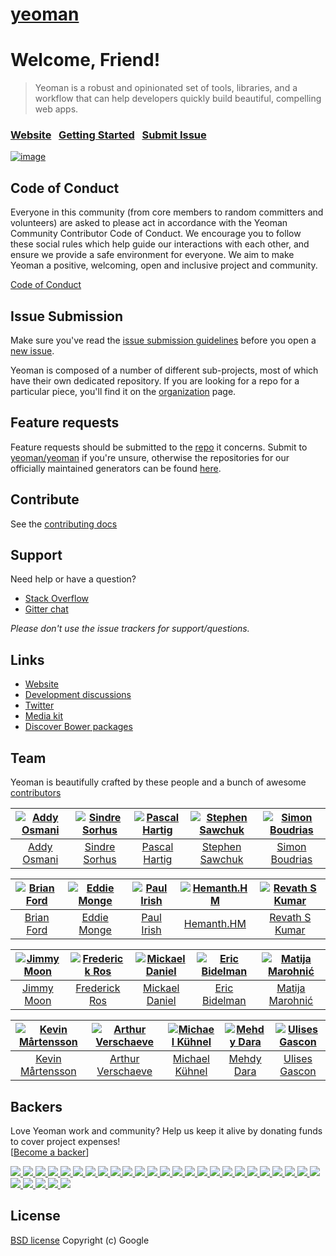 # [yeoman](https://github.com/yeoman/yeoman)

# Welcome, Friend!

> Yeoman is a robust and opinionated set of tools, libraries, and a workflow that can help developers quickly build beautiful, compelling web apps.


### [Website](http://yeoman.io)&nbsp;&nbsp;&nbsp;[Getting Started](http://yeoman.io/learning)&nbsp;&nbsp;&nbsp;[Submit Issue](contributing.md#issue-submission)

[![image](yeoman-illustration.png)](http://yeoman.io)


## Code of Conduct

Everyone in this community (from core members to random committers and volunteers) are asked to please act in accordance with the Yeoman Community Contributor Code of Conduct. We encourage you to follow these social rules which help guide our interactions with each other, and ensure we provide a safe environment for everyone. We aim to make Yeoman a positive, welcoming, open and inclusive project and community.

[Code of Conduct](code-of-conduct.md)


## Issue Submission

Make sure you've read the [issue submission guidelines](https://github.com/yeoman/yeoman/blob/master/contributing.md#issue-submission) before you open a [new issue](https://github.com/yeoman/yeoman/issues/new).

Yeoman is composed of a number of different sub-projects, most of which have their own dedicated repository. If you are looking for a repo for a particular piece, you'll find it on the [organization](https://github.com/yeoman) page.


## Feature requests

Feature requests should be submitted to the [repo](https://github.com/yeoman) it concerns. Submit to [yeoman/yeoman](https://github.com/yeoman/yeoman/issues) if you're unsure, otherwise the repositories for our officially maintained generators can be found [here](https://github.com/yeoman/?query=generator-).


## Contribute

See the [contributing docs](contributing.md)


## Support

Need help or have a question?

- [Stack Overflow](https://stackoverflow.com/questions/tagged/yeoman)
- [Gitter chat](https://gitter.im/yeoman/yeoman)

*Please don't use the issue trackers for support/questions.*


## Links

- [Website](http://yeoman.io)
- [Development discussions](https://github.com/yeoman/yeoman/issues)
- [Twitter](https://twitter.com/yeoman)
- [Media kit](https://github.com/yeoman/media)
- [Discover Bower packages](http://bower.io/search)


## Team

Yeoman is beautifully crafted by these people and a bunch of awesome [contributors](https://github.com/yeoman/yeoman/graphs/contributors)

[![Addy Osmani](https://gravatar.com/avatar/96270e4c3e5e9806cf7245475c00b275?s=117)](http://addyosmani.com) | [![Sindre Sorhus](https://gravatar.com/avatar/d36a92237c75c5337c17b60d90686bf9?s=117)](http://sindresorhus.com) | [![Pascal Hartig](https://gravatar.com/avatar/be451fcdbf0e5ff07f23ed16cb5c90a3?s=117)](https://passy.me) | [![Stephen Sawchuk](https://gravatar.com/avatar/098cfe2d360e77c3229f2cd5298354c4?s=117)](https://github.com/stephenplusplus) | [![Simon Boudrias](https://gravatar.com/avatar/368346708a485060d31f77677a21d2a5?s=117)](https://github.com/SBoudrias)
:---:|:---:|:---:|:---:|:---:
[Addy Osmani](http://addyosmani.com) | [Sindre Sorhus](http://sindresorhus.com) | [Pascal Hartig](https://passy.me) | [Stephen Sawchuk](https://github.com/stephenplusplus) | [Simon Boudrias](https://github.com/SBoudrias)

[![Brian Ford](https://gravatar.com/avatar/721cc7667947af96cc416729fc497107?s=117)](http://briantford.com) | [![Eddie Monge](https://gravatar.com/avatar/08a01ffbfa6e039295208f023dec0dae?s=117)](http://eddiemonge.com) | [![Paul Irish](https://gravatar.com/avatar/ffe68d6f71b225f7661d33f2a8908281?s=117)](http://paulirish.com) | [![Hemanth.HM](https://gravatar.com/avatar/d32a6bf2b43bf62a7212f0c793d76319?s=117)](http://h3manth.com) | [![Revath S Kumar](https://gravatar.com/avatar/fb7edc7cc7a53c903af74d07dcecf9dc?s=117)](http://blog.revathskumar.com)
:---:|:---:|:---:|:---:|:---:
[Brian Ford](http://briantford.com) | [Eddie Monge](http://eddiemonge.com) | [Paul Irish](http://paulirish.com) | [Hemanth.HM](http://h3manth.com) | [Revath S Kumar](http://blog.revathskumar.com)

[![Jimmy Moon](https://gravatar.com/avatar/687ac25540fe35fcb5e828f75c4a6079?s=117)](http://ragingwind.org) | [![Frederick Ros](https://gravatar.com/avatar/4605de69c4c3af3f48b8e829206cd4c2?s=117)](https://github.com/sleeper) | [![Mickael Daniel](https://gravatar.com/avatar/a23615915f0baf096b94cc9df93fc327?s=117)](https://github.com/mklabs) | [![Eric Bidelman](https://gravatar.com/avatar/e7948aac7c52b26470be80311873a398?s=117)](http://ericbidelman.com) | [![Matija Marohnić](https://gravatar.com/avatar/6d95827ad2de5f374947b02983d4c85b?s=117)](https://github.com/silvenon)
:---:|:---:|:---:|:---:|:---:
[Jimmy Moon](http://ragingwind.org) | [Frederick Ros](https://github.com/sleeper) | [Mickael Daniel](https://github.com/mklabs) | [Eric Bidelman](http://ericbidelman.com) | [Matija Marohnić](https://github.com/silvenon)

[![Kevin Mårtensson](https://gravatar.com/avatar/48fa294e3cd41680b80d3ed6345c7b4d?s=117)](https://github.com/kevva) | [![Arthur Verschaeve](https://gravatar.com/avatar/e34daab0d2e344219adb5234198269c5?s=117)](https://github.com/arthurvr) | [![Michael Kühnel](https://gravatar.com/avatar/57e80cd1ada0e75bb04da5bbcd155753?s=117)](https://github.com/mischah) | [![Mehdy Dara](https://gravatar.com/avatar/2ad7eb39d40ec50b8a16f0924a664ad2?s=117)](https://github.com/zckrs) | [![Ulises Gascon](https://s.gravatar.com/avatar/7c94524aed875befcc22e0e823870a62?s=117)](https://github.com/ulisesGascon) 
:---:|:---:|:---:|:---:|:---:
[Kevin Mårtensson](https://github.com/kevva) | [Arthur Verschaeve](https://github.com/arthurvr) | [Michael Kühnel](https://github.com/mischah) | [Mehdy Dara](https://github.com/zckrs)  | [Ulises Gascon](https://github.com/ulisesGascon)


## Backers

Love Yeoman work and community? Help us keep it alive by donating funds to cover project expenses! <br />
[[Become a backer](https://opencollective.com/yeoman#support)]

  <a href="https://opencollective.com/yeoman/backers/0/website" target="_blank">
    <img src="https://opencollective.com/yeoman/backers/0/avatar">
  </a>
  <a href="https://opencollective.com/yeoman/backers/1/website" target="_blank">
    <img src="https://opencollective.com/yeoman/backers/1/avatar">
  </a>
  <a href="https://opencollective.com/yeoman/backers/2/website" target="_blank">
    <img src="https://opencollective.com/yeoman/backers/2/avatar">
  </a>
  <a href="https://opencollective.com/yeoman/backers/3/website" target="_blank">
    <img src="https://opencollective.com/yeoman/backers/3/avatar">
  </a>
  <a href="https://opencollective.com/yeoman/backers/4/website" target="_blank">
    <img src="https://opencollective.com/yeoman/backers/4/avatar">
  </a>
  <a href="https://opencollective.com/yeoman/backers/5/website" target="_blank">
    <img src="https://opencollective.com/yeoman/backers/5/avatar">
  </a>
  <a href="https://opencollective.com/yeoman/backers/6/website" target="_blank">
    <img src="https://opencollective.com/yeoman/backers/6/avatar">
  </a>
  <a href="https://opencollective.com/yeoman/backers/7/website" target="_blank">
    <img src="https://opencollective.com/yeoman/backers/7/avatar">
  </a>
  <a href="https://opencollective.com/yeoman/backers/8/website" target="_blank">
    <img src="https://opencollective.com/yeoman/backers/8/avatar">
  </a>
  <a href="https://opencollective.com/yeoman/backers/9/website" target="_blank">
    <img src="https://opencollective.com/yeoman/backers/9/avatar">
  </a>
  <a href="https://opencollective.com/yeoman/backers/10/website" target="_blank">
    <img src="https://opencollective.com/yeoman/backers/10/avatar">
  </a>
  <a href="https://opencollective.com/yeoman/backers/11/website" target="_blank">
    <img src="https://opencollective.com/yeoman/backers/11/avatar">
  </a>
  <a href="https://opencollective.com/yeoman/backers/12/website" target="_blank">
    <img src="https://opencollective.com/yeoman/backers/12/avatar">
  </a>
  <a href="https://opencollective.com/yeoman/backers/13/website" target="_blank">
    <img src="https://opencollective.com/yeoman/backers/13/avatar">
  </a>
  <a href="https://opencollective.com/yeoman/backers/14/website" target="_blank">
    <img src="https://opencollective.com/yeoman/backers/14/avatar">
  </a>
  <a href="https://opencollective.com/yeoman/backers/15/website" target="_blank">
    <img src="https://opencollective.com/yeoman/backers/15/avatar">
  </a>
  <a href="https://opencollective.com/yeoman/backers/16/website" target="_blank">
    <img src="https://opencollective.com/yeoman/backers/16/avatar">
  </a>
  <a href="https://opencollective.com/yeoman/backers/17/website" target="_blank">
    <img src="https://opencollective.com/yeoman/backers/17/avatar">
  </a>
  <a href="https://opencollective.com/yeoman/backers/18/website" target="_blank">
    <img src="https://opencollective.com/yeoman/backers/18/avatar">
  </a>
  <a href="https://opencollective.com/yeoman/backers/19/website" target="_blank">
    <img src="https://opencollective.com/yeoman/backers/19/avatar">
  </a>
  <a href="https://opencollective.com/yeoman/backers/20/website" target="_blank">
    <img src="https://opencollective.com/yeoman/backers/20/avatar">
  </a>
  <a href="https://opencollective.com/yeoman/backers/21/website" target="_blank">
    <img src="https://opencollective.com/yeoman/backers/21/avatar">
  </a>
  <a href="https://opencollective.com/yeoman/backers/22/website" target="_blank">
    <img src="https://opencollective.com/yeoman/backers/22/avatar">
  </a>
  <a href="https://opencollective.com/yeoman/backers/23/website" target="_blank">
    <img src="https://opencollective.com/yeoman/backers/23/avatar">
  </a>
  <a href="https://opencollective.com/yeoman/backers/24/website" target="_blank">
    <img src="https://opencollective.com/yeoman/backers/24/avatar">
  </a>
  <a href="https://opencollective.com/yeoman/backers/25/website" target="_blank">
    <img src="https://opencollective.com/yeoman/backers/25/avatar">
  </a>
  <a href="https://opencollective.com/yeoman/backers/26/website" target="_blank">
    <img src="https://opencollective.com/yeoman/backers/26/avatar">
  </a>
  <a href="https://opencollective.com/yeoman/backers/27/website" target="_blank">
    <img src="https://opencollective.com/yeoman/backers/27/avatar">
  </a>
  <a href="https://opencollective.com/yeoman/backers/28/website" target="_blank">
    <img src="https://opencollective.com/yeoman/backers/28/avatar">
  </a>
  <a href="https://opencollective.com/yeoman/backers/29/website" target="_blank">
    <img src="https://opencollective.com/yeoman/backers/29/avatar">
  </a>

## License

[BSD license](http://opensource.org/licenses/bsd-license.php)
Copyright (c) Google
